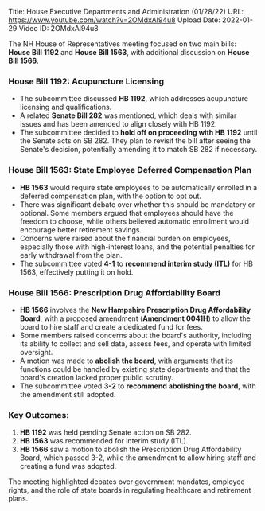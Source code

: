 Title: House Executive Departments and Administration (01/28/22)
URL: https://www.youtube.com/watch?v=2OMdxAl94u8
Upload Date: 2022-01-29
Video ID: 2OMdxAl94u8

The NH House of Representatives meeting focused on two main bills: **House Bill 1192** and **House Bill 1563**, with additional discussion on **House Bill 1566**.

### **House Bill 1192: Acupuncture Licensing**
- The subcommittee discussed **HB 1192**, which addresses acupuncture licensing and qualifications.
- A related **Senate Bill 282** was mentioned, which deals with similar issues and has been amended to align closely with HB 1192.
- The subcommittee decided to **hold off on proceeding with HB 1192** until the Senate acts on SB 282. They plan to revisit the bill after seeing the Senate's decision, potentially amending it to match SB 282 if necessary.

### **House Bill 1563: State Employee Deferred Compensation Plan**
- **HB 1563** would require state employees to be automatically enrolled in a deferred compensation plan, with the option to opt out.
- There was significant debate over whether this should be mandatory or optional. Some members argued that employees should have the freedom to choose, while others believed automatic enrollment would encourage better retirement savings.
- Concerns were raised about the financial burden on employees, especially those with high-interest loans, and the potential penalties for early withdrawal from the plan.
- The subcommittee voted **4-1** to **recommend interim study (ITL)** for HB 1563, effectively putting it on hold.

### **House Bill 1566: Prescription Drug Affordability Board**
- **HB 1566** involves the **New Hampshire Prescription Drug Affordability Board**, with a proposed amendment (**Amendment 0041H**) to allow the board to hire staff and create a dedicated fund for fees.
- Some members raised concerns about the board's authority, including its ability to collect and sell data, assess fees, and operate with limited oversight.
- A motion was made to **abolish the board**, with arguments that its functions could be handled by existing state departments and that the board's creation lacked proper public scrutiny.
- The subcommittee voted **3-2** to **recommend abolishing the board**, with the amendment still adopted.

### **Key Outcomes:**
1. **HB 1192** was held pending Senate action on SB 282.
2. **HB 1563** was recommended for interim study (ITL).
3. **HB 1566** saw a motion to abolish the Prescription Drug Affordability Board, which passed 3-2, while the amendment to allow hiring staff and creating a fund was adopted. 

The meeting highlighted debates over government mandates, employee rights, and the role of state boards in regulating healthcare and retirement plans.